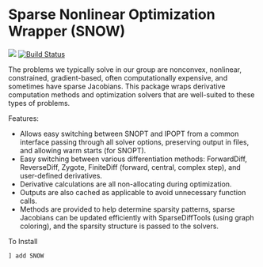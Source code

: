 # Sparse Nonlinear Optimization Wrapper (SNOW)

[![](https://img.shields.io/badge/docs-stable-blue.svg)](https://flow.byu.edu/SNOW.jl/stable)
[![Build Status](https://github.com/byuflowlab/SNOW.jl/actions/workflows/ci.yml/badge.svg)](https://github.com/byuflowlab/SNOW.jl/actions/workflows/ci.yml)
<!--
[![Stable](https://img.shields.io/badge/docs-stable-blue.svg)](https://byuflowlab.github.io/SNOW.jl/stable)
[![Dev](https://img.shields.io/badge/docs-dev-blue.svg)](https://byuflowlab.github.io/SNOW.jl/dev)
-->

The problems we typically solve in our group are nonconvex, nonlinear, constrained, gradient-based, often computationally expensive, and sometimes have sparse Jacobians.  This package wraps derivative computation methods and optimization solvers that are well-suited to these types of problems.

Features:
- Allows easy switching between SNOPT and IPOPT from a common interface passing through all solver options, preserving output in files, and allowing warm starts (for SNOPT).
- Easy switching between various differentiation methods: ForwardDiff, ReverseDiff, Zygote, FiniteDiff (forward, central, complex step), and user-defined derivatives.
- Derivative calculations are all non-allocating during optimization.
- Outputs are also cached as applicable to avoid unnecessary function calls.
- Methods are provided to help determine sparsity patterns, sparse Jacobians can be updated efficiently with SparseDiffTools (using graph coloring), and the sparsity structure is passed to the solvers.

To Install

```julia
] add SNOW
```
